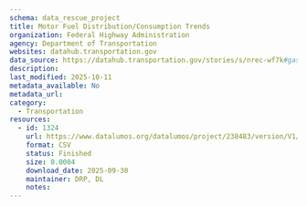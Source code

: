 ```yaml
---
schema: data_rescue_project 
title: Motor Fuel Distribution/Consumption Trends
organization: Federal Highway Administration
agency: Department of Transportation
websites: datahub.transportation.gov
data_source: https://datahub.transportation.gov/stories/s/nrec-wf7k#gasoline-volumes-distributed
description: 
last_modified: 2025-10-11
metadata_available: No
metadata_url: 
category:
  - Transportation 
resources:
  - id: 1324
    url: https://www.datalumos.org/datalumos/project/238483/version/V1/view
    format: CSV
    status: Finished
    size: 0.0004
    download_date: 2025-09-30
    maintainer: DRP, DL
    notes: 
---
```

